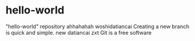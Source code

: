# hello-world
"hello-world" repository
ahhahahah
woshidatiancai
Creating a new branch is quick and simple.
new datiancai zxt
Git is a free software